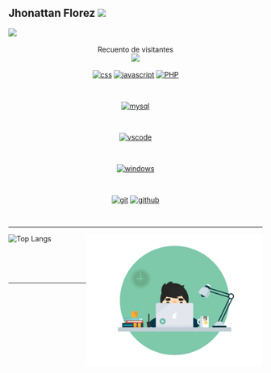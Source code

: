 ## Jhonattan Florez <img src="https://media.giphy.com/media/dxn6fRlTIShoeBr69N/giphy.gif" width="30">

[![](https://img.shields.io/badge/Gmail-jdflorez038@misena.edu.co-red)](https://mail.google.com/mail/u/0/?tab=km#inbox)
 
<p align="center">
  Recuento de visitantes<br>
  <img src="https://profile-counter.glitch.me/jhonatan2022/count.svg" />
</p>


<p align="center">
<a href="https://github.com/jhonatan2022"><img src="https://img.shields.io/badge/C++-4B0082.svg?style=for-the-badge&logo=c%2B%2B&logoColor=4B0082&labelColor=ffffff" alt="css"></a>
<a href="https://github.com/jhonatan2022"><img src="https://img.shields.io/badge/JS-f5f542.svg?style=for-the-badge&logo=javascript&logoColor=f5f542&labelColor=ffffff" alt="javascript"></a>
<a href="https://github.com/jhonatan2022"><img src="https://img.shields.io/badge/PHP-6566ba.svg?style=for-the-badge&logo=php&logoColor=6566ba&labelColor=ffffff" alt="PHP"></a>
</p><br>

<p align="center">
<a href="https://github.com/jhonatan2022"><img src="https://img.shields.io/badge/mysql-3aabe8.svg?style=for-the-badge&logo=mysql&logoColor=3aabe8&labelColor=ffffff" alt="mysql"></a>
</p><br>

<p align="center">
<a href="https://github.com/jhonatan2022">
<img src="https://img.shields.io/badge/vscode-blue.svg?style=for-the-badge&logo=visual-studio-code&labelColor=ffffff&logoColor=blue" alt="vscode">
</a>
</p><br>

<p align="center">
<a href="https://github.com/jhonatan2022">
<a href="https://github.com/jhonatan2022"><img src="https://img.shields.io/badge/windows-3795fa.svg?style=for-the-badge&logo=windows&logoColor=3795fa&labelColor=ffffff" alt="windows"></a>
</p><br>

<p align="center">
<a href="https://github.com/jhonatan2022"><img src="https://img.shields.io/badge/git-F05032.svg?style=for-the-badge&logo=git&logoColor=F05032&labelColor=ffffff" alt="git"></a>
<a href="https://github.com/jhonatan2022"><img src="https://img.shields.io/badge/github-black.svg?style=for-the-badge&logo=github&logoColor=black&labelColor=ffffff" alt="github"></a>

</p><br>

<hr>
<img src="https://github.com/nirala69/nirala69/blob/master/70804f7e25b11f29db904f2fa7b4cd9d.gif" width="350" align='right'>

![Top Langs](https://github-readme-stats.vercel.app/api/top-langs/?username=jhonatan2022)

<br><br><br>

<hr>
